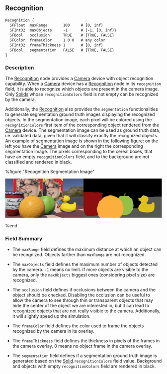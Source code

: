 ## Recognition

```
Recognition {
  SFFloat  maxRange       100     # [0, inf)
  SFInt32  maxObjects     -1      # {-1, [0, inf)}
  SFBool   occlusion      TRUE    # {TRUE, FALSE}
  SFColor  frameColor     1 0 0   # any color
  SFInt32  frameThickness 1       # [0, inf)
  SFBool   segmentation   FALSE   # {TRUE, FALSE}
}
```

### Description

The [Recognition](#recognition) node provides a [Camera](camera.md) device with object recognition capability.
When a [Camera](camera.md) device has a [Recognition](#recognition) node in its `recognition` field, it is able to recognize which objects are present in the camera image.
Only [Solids](solid.md) whose `recognitionColors` field is not empty can be recognized by the camera.

Additionally, the [Recognition](#recognition) also provides the `segmentation` functionalities to generate segmentation ground truth images displaying the recognized objects.
In the segmentation image, each pixel will be colored using the `recognitionColors` first item of the corresponding object rendered from the [Camera](camera.md) device.
The segmentation image can be used as ground truth data, i.e. validated data, given that it will classify exactly the recognized objects.
An example of segmentation image is shown in [the following figure](#recognition_segmentation_image): on the left you have the [Camera](camera.md) image and on the right the corresponding segmentation image.
The pixels corresponding to the cereal boxes, that have an empty `recognitionColors` field, and to the background are not classified and rendered in black.

%figure "Recognition Segmentation Image"

![recognition_segmentation_image.png](images/recognition_segmentation_image.png)

%end

### Field Summary

- The `maxRange` field defines the maximum distance at which an object can be recognized.
Objects farther than `maxRange` are not recognized.

- The `maxObjects` field defines the maximum number of objects detected by the camera.
`-1` means no limit.
If more objects are visible to the camera, only the `maxObjects` biggest ones (considering pixel size) are recognized.

- The `occlusion` field defines if occlusions between the camera and the object should be checked.
Disabling the occlusion can be useful to allow the camera to see through thin or transparent objects that may hide the center of the object we are interested in, but it can lead to recognized objects that are not really visible to the camera.
Additionally, it will slightly speed up the simulation.

- The `frameColor` field defines the color used to frame the objects recognized by the camera in its overlay.

- The `frameThickness` field defines the thickness in pixels of the frames in the camera overlay.
0 means no object frame in the camera overlay.

- The `segmentation` field defines if a segmentation ground truth image is generated based on the [Solid](solid.md).`recognitionColors` field value.
Background and objects with empty `recognitionColors` field are rendered in black.
